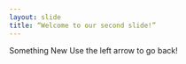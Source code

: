 ```yaml
---
layout: slide
title: “Welcome to our second slide!”
---
```

Something New
Use the left arrow to go back! 
